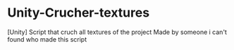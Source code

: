 # Unity-Crucher-textures
[Unity] Script that cruch all textures of the project
Made by someone i can't found who made this script
